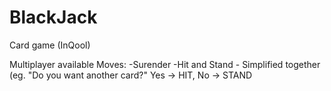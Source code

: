 # BlackJack
Card game (InQool)

Multiplayer available
Moves:
-Surender
-Hit and Stand - Simplified together (eg. "Do you want another card?" Yes -> HIT, No -> STAND
